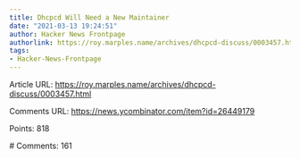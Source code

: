 ```yaml
---
title: Dhcpcd Will Need a New Maintainer
date: "2021-03-13 19:24:51"
author: Hacker News Frontpage
authorlink: https://roy.marples.name/archives/dhcpcd-discuss/0003457.html
tags:
- Hacker-News-Frontpage
---
```


<p>Article URL: <a href="https://roy.marples.name/archives/dhcpcd-discuss/0003457.html">https://roy.marples.name/archives/dhcpcd-discuss/0003457.html</a></p>
<p>Comments URL: <a href="https://news.ycombinator.com/item?id=26449179">https://news.ycombinator.com/item?id=26449179</a></p>
<p>Points: 818</p>
<p># Comments: 161</p>
